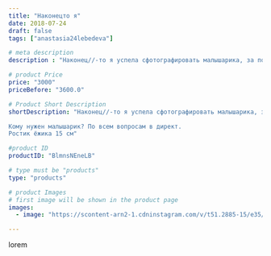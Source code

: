 ```yaml
---
title: "Наконецто я"
date: 2018-07-24
draft: false
tags: ["anastasia24lebedeva"]

# meta description
description : "Наконец//-то я успела сфотографировать малышарика, за последнее время связано их было много, но не один не успел оставить свое фото. Все так спешили отправиться"

# product Price
price: "3000"
priceBefore: "3600.0"

# Product Short Description
shortDescription: "Наконец//-то я успела сфотографировать малышарика, за последнее время связано их было много, но не один не успел оставить свое фото. Все так спешили отправиться в свои дома🏡) и вот, наконец, малыш ёжик даже с тыковкой сфотографировался, а теперь идём собираться в дорогу.

Кому нужен малышарик? По всем вопросам в директ.
Ростик ёжика 15 см"

#product ID
productID: "BlmnsNEneLB"

# type must be "products"
type: "products"

# product Images
# first image will be shown in the product page
images:
  - image: "https://scontent-arn2-1.cdninstagram.com/v/t51.2885-15/e35/36916694_254725898672358_7085864013040451584_n.jpg?se=7&tp=1&_nc_ht=scontent-arn2-1.cdninstagram.com&_nc_cat=106&_nc_ohc=UxlHfuuuUesAX-0brv_&ccb=7-4&oh=1b466a64fa163900396b33da6391d0fe&oe=6082E010&ig_cache_key=MTgzMDMyNDg2MDA3OTY5NDUyOQ%3D%3D.2-ccb7-4"

---
```

lorem
